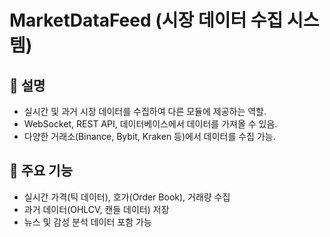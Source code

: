 
# MarketDataFeed (시장 데이터 수집 시스템)

## 📌 설명
- 실시간 및 과거 시장 데이터를 수집하여 다른 모듈에 제공하는 역할.
- WebSocket, REST API, 데이터베이스에서 데이터를 가져올 수 있음.
- 다양한 거래소(Binance, Bybit, Kraken 등)에서 데이터를 수집 가능.

## 📌 주요 기능
- 실시간 가격(틱 데이터), 호가(Order Book), 거래량 수집
- 과거 데이터(OHLCV, 캔들 데이터) 저장
- 뉴스 및 감성 분석 데이터 포함 가능
    
